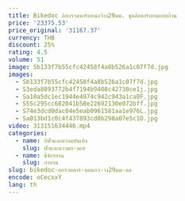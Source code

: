```yaml
---
title: Bikedoc ล้อกรวดคาร์บอนกว้าง29มม. ชุดล้อคาร์บอนแบบก้าน
price: '23375.53'
price_original: '31167.37'
currency: THB
discount: 25%
rating: 4.5
volume: 51
image: Sb133f7b55cfc42458f4a8b526a1c07f7d.jpg
images:
  - Sb133f7b55cfc42458f4a8b526a1c07f7d.jpg
  - S3eda8893772b4f7194b9408c42730ce1j.jpg
  - Sa10a5dc1ec1944e4974c942c943a1ca0F.jpg
  - S55c295cc682041b58e22692130e072bff.jpg
  - S74e3dcd0dac04e5eab0961581aa1e976L.jpg
  - Sa013bd1c0c4f437893cd0b298a07e5c1D.jpg
video: 313151634446.mp4
categories:
  - name: กีฬาและความบันเทิง
    slug: ฬาและความบ-นเท
  - name: ขี่จักรยาน
    slug: กรยาน
slug: bikedoc-อกรวดคาร-บอนกว-าง29มม-ดล
encode: oCecxxY
lang: th
---
```

  